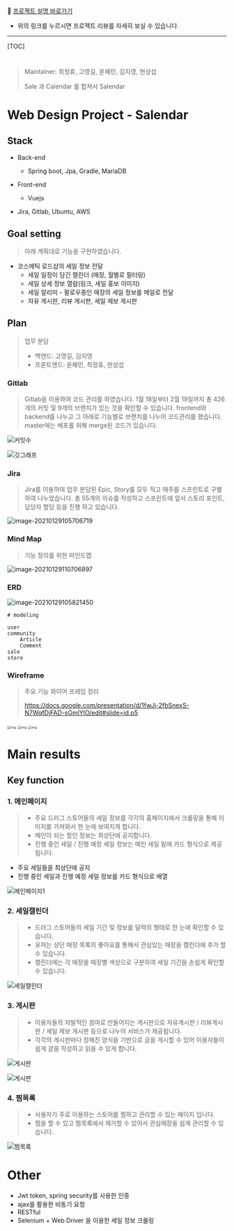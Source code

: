 💬 [프로젝트 설명 바로가기](https://velog.io/@hyemz/ProjectReview-Salendar)
* 위의 링크를 누르시면 프로젝트 리뷰를 자세히 보실 수 있습니다. 

--- 


[TOC]

# 

> Maintainer: 최정휴, 고영길, 윤혜민, 김지영, 현성섭
>
> Sale 과 Calendar 를 합쳐서 Salendar



# Web Design Project - Salendar

## Stack

- Back-end

  - Spring boot, Jpa, Gradle, MariaDB

- Front-end

  - Vuejs

- Jira, Gitlab, Ubuntu, AWS

  

## Goal setting

> 아래 계획대로 기능을 구현하였습니다.

- 코스메틱 로드샵의 세일 정보 전달
  - 세일 일정이 담긴 캘린더 (매장, 월별로 필터링)
  - 세일 상세 정보 열람(링크, 세일 홍보 이미지)
  - 세일 알리미 - 팔로우중인 매장의 세일 정보를 메일로 전달
  - 자유 게시판, 리뷰 게시판, 세일 제보 게시판





## Plan

> 업무 분담
>
> - 백엔드: 고영길, 김지영
> - 프론트엔드: 윤혜민, 최정휴, 현성섭


### Gitlab

> Gitlab을 이용하여 코드 관리를 하였습니다. 1월 18일부터 2월 19일까지 총 426개의 커밋 및 9개의 브랜치가 있는 것을 확인할 수 있습니다.
> frontend와 backend를 나누고 그 아래로 기능별로 브랜치를 나누어 코드관리를 했습니다. master에는 배포를 위해 merge된 코드가 있습니다.

![커밋수](README.assets/커밋수.png)

![깃그래프](README.assets/깃그래프.png)


### Jira

> Jira를 이용하여 업무 분담된 Epic, Story를 모두 적고 매주를 스프린트로 구별하여 나누었습니다. 총 55개의 이슈를 작성하고 스프린트에 앞서 스토리 포인트, 담당자 할당 등을 진행 하고 있습니다.

![image-20210129105706719](README.assets/image-20210129105706719-1611886326166.png)

### Mind Map

> 기능 정의를 위한 마인드맵

![image-20210129110706897](README.assets/image-20210129110706897-1611886338992.png)

### ERD

![image-20210129105821450](README.assets/image-20210129105821450.png)

```
# modeling

user
community
	Article
	Comment
sale
store
```



### Wireframe

> 주요 기능 와이어 프레임 정리
>
> https://docs.google.com/presentation/d/1fwJj-2fbSnexS-N7WqfDjFAD-sGmlYlO/edit#slide=id.p5

<img src="https://lh3.googleusercontent.com/V5PtgE5E6SKLHr067wDJWjpWXoCM5RU_mceBQwAAdac030rP7Q37JtvaObBipAUzV9BBJ0cVcvMnycz9v5wgYMmSiGfe_qfL2gu5qDWWUlG5a8SR8HiSXw-iFtPfXcFv" alt="img" style="zoom:50%;" />

<img src="https://lh3.googleusercontent.com/vkJRqgI3P91Ih9QqGg_UFwJVbxsYE5ZWUMoRE9A-LW2nZUHNrvir45SK4e412_fk_vaEFrMohuKV9Q0mI17953_O2F8XLroX9YpJeeTwisZrsaJHGQWKwXSWpIj1EtZ_" alt="img" style="zoom:50%;" />

<img src="https://lh4.googleusercontent.com/yNSRDX0ODNJbN_1kV2dXi1QGQ-SIvHlyFT0iebL4n4uqWT9O5aB1XHoj5j99fTuAYb8AzExLQxBUtpPZwjWslq7ptm1dQtoQZsVeRwOJfrflvWkTjicPSuuXtpDUd5uf" alt="img" style="zoom:50%;" />



# Main results

## Key function

### 1. 메인페이지

> - 주요 드러그 스토어들의 세일 정보를 각각의 홈페이지에서 크롤링을 통해 이미지를 가져와서 한 눈에 보여지게 합니다.
> - 메인이 되는 할인 정보는 최상단에 공지합니다.
> - 진행 중인 세일 / 진행 예정 세일 정보는 메인 세일 밑에 카드 형식으로 제공됩니다.

- 주요 세일들을 최상단에 공지
- 진행 중인 세일과 진행 예정 세일 정보를 카드 형식으로 배열

![메인페이지1](README.assets/메인페이지1.png)




### 2. 세일캘린더

> - 드러그 스토어들의 세일 기간 및 정보를 달력의 형태로 한 눈에 확인할 수 있습니다.
> - 유저는 상단 매장 목록의 좋아요를 통해서 관심있는 매장을 캘린더에 추가 할 수 있습니다.
> - 캘린더에는 각 매장을 매장별 색상으로 구분하여 세일 기간을 손쉽게 확인할 수 있습니다.

![세일캘린더](README.assets/세일캘린더.png)





### 3. 게시판

> - 이용자들의 자발적인 참여로 만들어지는 게시판으로 자유게시판 / 리뷰게시판 / 세일 제보 게시판 등으로 나누어 서비스가 제공됩니다.
> - 각각의 게시판마다 정해진 양식을 기반으로 글을 게시할 수 있어 이용자들이 쉽게 글을 작성하고 읽을 수 있게 합니다.

![게시판](README.assets/전체게시판.png)

![게시판](README.assets/리뷰게시판.png)



### 4. 찜목록

> - 사용자가 주로 이용하는 스토어를 찜하고 관리할 수 있는 페이지 입니다.
> - 찜을 할 수 있고 찜목록에서 제거할 수 있어서 관심매장을 쉽게 관리할 수 있습니다.

![찜목록](README.assets/찜목록.png)





# Other

- Jwt token, spring security를 사용한 인증
-  ajax를 활용한 비동기 요청
- RESTful
- Selenium + Web Driver 을 이용한 세일 정보 크롤링
